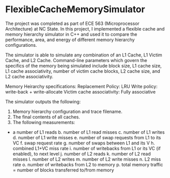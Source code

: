 # FlexibleCacheMemorySimulator

The project was completed as part of ECE 563 (Microprocessor Architecture) at NC State. In this project, I implemented a flexible cache and memory hierarchy simulator in C++ and used it to compare the performance, area, and energy of different memory hierarchy configurations.

The simulator is able to simulate any combination of an L1 Cache, L1 Victim Cache, and L2 Cache. Command-line parameters which govern the specifics of the memory being simulated include block size, L1 cache size, L1 cache associativity, number of victim cache blocks, L2 cache size, and L2 cache associativity.

Memory Heirarchy specifications:
Replacement Policy: LRU
Write policy: write-back + write-allocate
Victim cache associativity: Fully associative

The simulator outputs the following:
1. Memory hierarchy configuration and trace filename.
2. The final contents of all caches.
3. The following measurements:
  *  a number of L1 reads
  b. number of L1 read misses
  c. number of L1 writes
  d. number of L1 write misses
  e. number of swap requests from L1 to its VC
  f. swap request rate
  g. number of swaps between L1 and its V
  h. combined L1+VC miss rate
  i. number of writebacks from L1 or its VC (if enabled), to next level
  j. number of L2 reads
  k. number of L2 read misses
  l. number of L2 writes
  m. number of L2 write misses
  n. L2 miss rate 
  o. number of writebacks from L2 to memory
  p. total memory traffic = number of blocks transferred to/from memory
